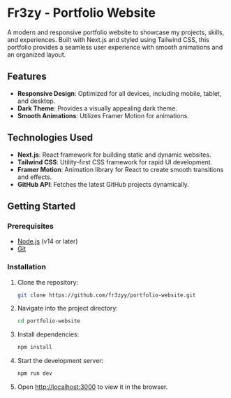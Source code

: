 # Fr3zy - Portfolio Website

A modern and responsive portfolio website to showcase my projects, skills, and experiences. Built with Next.js and styled using Tailwind CSS, this portfolio provides a seamless user experience with smooth animations and an organized layout.

## Features

- **Responsive Design**: Optimized for all devices, including mobile, tablet, and desktop.
- **Dark Theme**: Provides a visually appealing dark theme.
- **Smooth Animations**: Utilizes Framer Motion for animations.

## Technologies Used

- **Next.js**: React framework for building static and dynamic websites.
- **Tailwind CSS**: Utility-first CSS framework for rapid UI development.
- **Framer Motion**: Animation library for React to create smooth transitions and effects.
- **GitHub API**: Fetches the latest GitHub projects dynamically.

## Getting Started

### Prerequisites

- [Node.js](https://nodejs.org/) (v14 or later)
- [Git](https://git-scm.com/)

### Installation

1. Clone the repository:

   ```bash
   git clone https://github.com/fr3zyy/portfolio-website.git
   ```

2. Navigate into the project directory:

   ```bash
   cd portfolio-website
   ```

3. Install dependencies:

   ```bash
   npm install
   ```

4. Start the development server:

   ```bash
   npm run dev
   ```

5. Open [http://localhost:3000](http://localhost:3000) to view it in the browser.